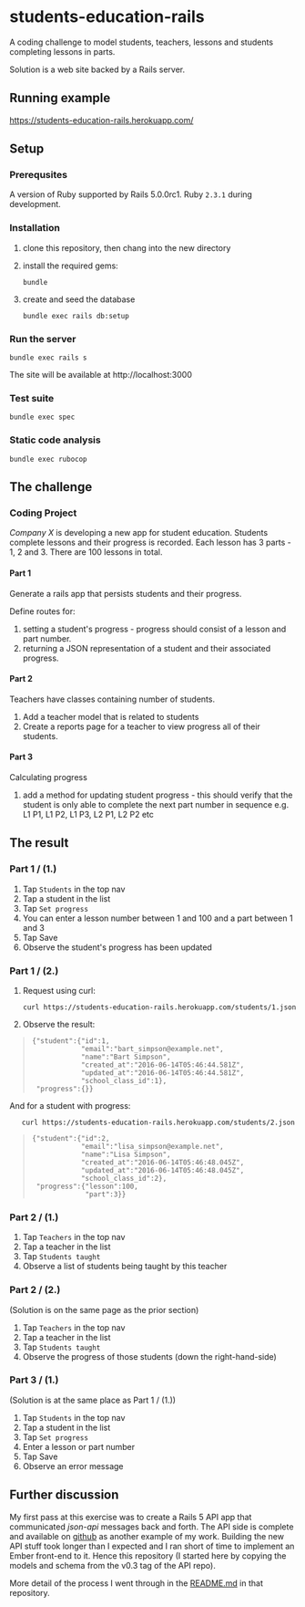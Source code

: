 # students-education-rails

A coding challenge to model students, teachers, lessons and students completing lessons in parts.

Solution is a web site backed by a Rails server.

## Running example

https://students-education-rails.herokuapp.com/

## Setup

### Prerequsites

A version of Ruby supported by Rails 5.0.0rc1. Ruby `2.3.1` during development.

### Installation

1. clone this repository, then chang into the new directory
2. install the required gems:

       bundle

3. create and seed the database

       bundle exec rails db:setup

### Run the server

    bundle exec rails s

The site will be available at http://localhost:3000

### Test suite

    bundle exec spec

### Static code analysis

    bundle exec rubocop

## The challenge

### Coding Project

_Company X_ is developing a new app for student education. Students complete lessons and their progress is recorded.
Each lesson has 3 parts - 1, 2 and 3. There are 100 lessons in total.

#### Part 1

Generate a rails app that persists students and their progress.

Define routes for:

1.  setting a student's progress - progress should consist of a lesson and part number.
2.  returning a JSON representation of a student and their associated progress.

#### Part 2

Teachers have classes containing number of students.

1.  Add a teacher model that is related to students
2.  Create a reports page for a teacher to view progress all of their students.

#### Part 3

Calculating progress

1. add a method for updating student progress - this should verify that the student is only able to complete the next
   part number in sequence e.g.
   L1 P1, L1 P2, L1 P3, L2 P1, L2 P2 etc

## The result

### Part 1 / (1.)

1. Tap `Students` in the top nav
2. Tap a student in the list
3. Tap `Set progress`
4. You can enter a lesson number between 1 and 100 and a part between 1 and 3
5. Tap Save
6. Observe the student's progress has been updated

### Part 1 / (2.)

1. Request using curl:

       curl https://students-education-rails.herokuapp.com/students/1.json

2. Observe the result:

>     {"student":{"id":1,
>                 "email":"bart_simpson@example.net",
>                 "name":"Bart Simpson",
>                 "created_at":"2016-06-14T05:46:44.581Z",
>                 "updated_at":"2016-06-14T05:46:44.581Z",
>                 "school_class_id":1},
>      "progress":{}}

And for a student with progress:

       curl https://students-education-rails.herokuapp.com/students/2.json

>     {"student":{"id":2,
>                 "email":"lisa_simpson@example.net",
>                 "name":"Lisa Simpson",
>                 "created_at":"2016-06-14T05:46:48.045Z",
>                 "updated_at":"2016-06-14T05:46:48.045Z",
>                 "school_class_id":2},
>      "progress":{"lesson":100,
>                  "part":3}}

### Part 2 / (1.)

1. Tap `Teachers` in the top nav
2. Tap a teacher in the list
3. Tap `Students taught`
4. Observe a list of students being taught by this teacher

### Part 2 / (2.)

(Solution is on the same page as the prior section)

1. Tap `Teachers` in the top nav
2. Tap a teacher in the list
3. Tap `Students taught`
4. Observe the progress of those students (down the right-hand-side)

### Part 3 / (1.)

(Solution is at the same place as Part 1 / (1.))

1. Tap `Students` in the top nav
2. Tap a student in the list
3. Tap `Set progress`
4. Enter a lesson or part number
5. Tap Save
6. Observe an error message

## Further discussion

My first pass at this exercise was to create a Rails 5 API app that communicated _json-api_ messages back and forth.
The API side is complete and available on [github](https://github.com/lucas-nelson/students-education-api) as another
example of my work. Building the new API stuff took longer than I expected and I ran short of time to implement an
Ember front-end to it. Hence this repository (I started here by copying the models and schema from the v0.3 tag of
the API repo).

More detail of the process I went through in the
[README.md](https://github.com/lucas-nelson/students-education-api/blob/master/README.md#interpretation-of-the-problem)
in that repository.
